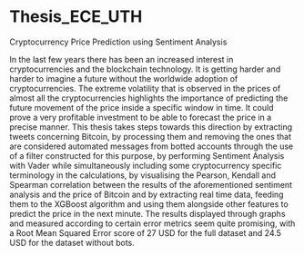 # Thesis_ECE_UTH
Cryptocurrency Price Prediction using Sentiment Analysis

In the last few years there has been an increased interest in cryptocurrencies and the blockchain technology. It is getting harder and harder to imagine a future without the
worldwide adoption of cryptocurrencies. The extreme volatility that is observed in the prices of almost all the cryptocurrencies highlights the importance of predicting
the future movement of the price inside a specific window in time. It could prove a very profitable investment to be able to forecast the price in a precise manner. 
This thesis takes steps towards this direction by extracting tweets concerning Bitcoin, by processing them and removing the ones that are considered automated messages 
from botted accounts through the use of a filter constructed for this purpose, by performing Sentiment Analysis with Vader while simultaneously including some cryptocurrency 
specific terminology in the calculations, by visualising the Pearson, Kendall and Spearman correlation between the results of the aforementioned sentiment analysis and the price
of Bitcoin and by extracting real time data, feeding them to the XGBoost algorithm and using them alongside other features to predict the price in the next minute.
The results displayed through graphs and measured according to certain error metrics seem quite promising, with a Root Mean Squared Error score of 27 USD for the full dataset 
and 24.5 USD for the dataset without bots.

